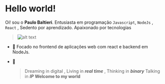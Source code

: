 # Hello world!

Oi!  sou o  **Paulo Baltieri**. 
Entusiasta em programação `Javascript`, `NodeJs`  , `React` ,
Sedento por aprendizado. Apaixonado por tecnologias 
>![alt text](https://w7.pngwing.com/pngs/625/648/png-transparent-astronaut-outer-space-flat-outer-space-planet-comics-artistic-inspiration-cartoon.png)

- :star2: Focado no frontend de aplicações web com react e backend em NodeJs.
- :star2: 

	> Dreaming in digital , 
	Living in   ***real time***  , 
Thinking in ***binary***
Talking in ***IP*** 
**Welcome to my world**
